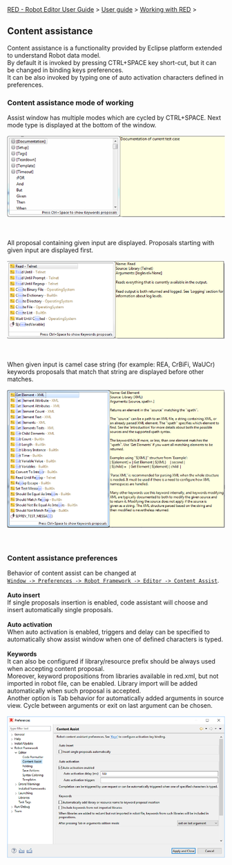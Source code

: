<html>
<head>
<link href="PLUGINS_ROOT/org.robotframework.ide.eclipse.main.plugin.doc.user/help/style.css" rel="stylesheet" type="text/css"/>
</head>
<body>
<a href="RED/../../../../help/index.html">RED - Robot Editor User Guide</a> &gt; <a href="RED/../../../../help/user_guide/user_guide.html">User guide</a> &gt; <a href="RED/../../../../help/user_guide/working_with_RED.html">Working with RED</a> &gt; 
<h2>Content assistance</h2>
Content assistance is a functionality provided by Eclipse platform extended to understand Robot data model.<br/>
By default it is invoked by pressing CTRL+SPACE key short-cut, but it can be changed in binding keys preferences.<br/> 
It can be also invoked by typing one of auto activation characters defined in preferences.<br/>
<h3>Content assistance mode of working</h3>
Assist window has multiple modes which are cycled by CTRL+SPACE. Next mode type is displayed at the bottom of the window.
<br/><br/><img src="images/content-assist-modes.gif"/> <br/><br/><br/>

All proposal containing given input are displayed. Proposals starting with given input are displayed first.
<br/><br/><img src="images/content-assist-search.png"/> <br/><br/><br/>

When given input is camel case string (for example: REA, CrBiFi, WaUCr) keywords proposals that match that string are displayed before other matches.
<br/><br/><img src="images/content-assist-camel-case.png"/> <br/><br/><br/>
<h3>Content assistance preferences </h3>
Behavior of content assist can be changed at <code><a class="command" href="javascript:executeCommand('org.eclipse.ui.window.preferences(preferencePageId=org.robotframework.ide.eclipse.main.plugin.preferences.editor.assist)')">
Window -> Preferences -> Robot Framework -> Editor -> Content Assist</a></code>.<br/>
<br/><b>Auto insert</b><br/>
If single proposals insertion is enabled, code assistant will choose and insert automatically single proposals.<br/>
<br/><b>Auto activation</b><br/>
When auto activation is enabled, triggers and delay can be specified to automatically show assist window when one of defined characters is typed.<br/>
<br/><b>Keywords</b><br/>
It can also be configured if library/resource prefix should be always used when accepting content proposal.<br/>
Moreover, keyword propositions from libraries available in red.xml, but not imported in robot file, can be enabled. Library import will be added automatically when such proposal is accepted.<br/>
Another option is Tab behavior for automatically added arguments in source view. Cycle between arguments or exit on last argument can be chosen.
<br/><br/><img src="images/content-assist-pref.png"/> <br/><br/>
</body>
</html>
